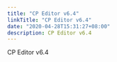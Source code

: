 ```yaml
---
title: "CP Editor v6.4"
linkTitle: "CP Editor v6.4"
date: "2020-04-28T15:31:27+08:00"
description: CP Editor v6.4
---
```


CP Editor v6.4
